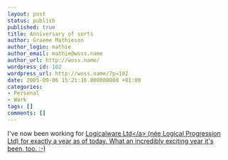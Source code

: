 ```yaml
---
layout: post
status: publish
published: true
title: Anniversary of sorts
author: Graeme Mathieson
author_login: mathie
author_email: mathie@woss.name
author_url: http://woss.name/
wordpress_id: 102
wordpress_url: http://woss.name/?p=102
date: 2005-09-06 15:21:16.000000000 +01:00
categories:
- Personal
- Work
tags: []
comments: []
---
```

I've now been working for <a href="http:&#47;&#47;www.logicalware.com&#47;">Logicalware Ltd<&#47;a> (n&eacute;e Logical Progression Ltd) for exactly a year as of today.  What an incredibly exciting year it's been, too. :-)
